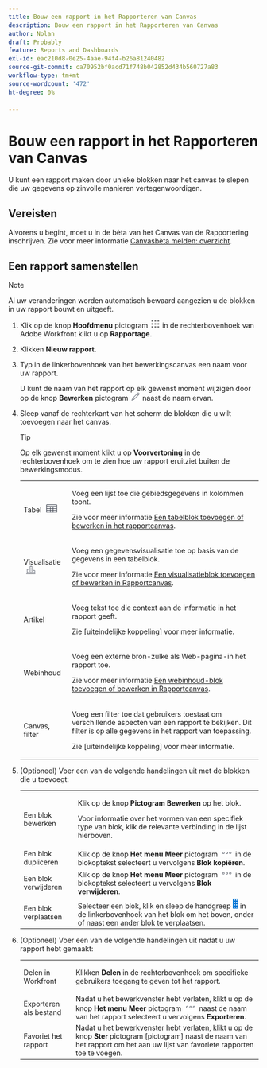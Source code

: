 ```yaml
---
title: Bouw een rapport in het Rapporteren van Canvas
description: Bouw een rapport in het Rapporteren van Canvas
author: Nolan
draft: Probably
feature: Reports and Dashboards
exl-id: eac210d8-0e25-4aae-94f4-b26a81240482
source-git-commit: ca70952bf0acd71f748b042852d434b560727a83
workflow-type: tm+mt
source-wordcount: '472'
ht-degree: 0%

---
```



# Bouw een rapport in het Rapporteren van Canvas

U kunt een rapport maken door unieke blokken naar het canvas te slepen die uw gegevens op zinvolle manieren vertegenwoordigen.

## Vereisten

Alvorens u begint, moet u in de bèta van het Canvas van de Rapportering inschrijven. Zie voor meer informatie [Canvasbèta melden: overzicht](/help/quicksilver/product-announcements/betas/canvas-dashboards-beta/reporting-canvas-beta-overview.md).

## Een rapport samenstellen

>[!NOTE]
>
>Al uw veranderingen worden automatisch bewaard aangezien u de blokken in uw rapport bouwt en uitgeeft.

1. Klik op de knop **Hoofdmenu** pictogram ![](assets/main-menu-icon.png) in de rechterbovenhoek van Adobe Workfront klikt u op **Rapportage**.
1. Klikken **Nieuw rapport**.
1. Typ in de linkerbovenhoek van het bewerkingscanvas een naam voor uw rapport.

   U kunt de naam van het rapport op elk gewenst moment wijzigen door op de knop **Bewerken** pictogram ![](assets/edit-icon.png) naast de naam ervan.

1. Sleep vanaf de rechterkant van het scherm de blokken die u wilt toevoegen naar het canvas.

   >[!TIP]
   >
   >Op elk gewenst moment klikt u op **Voorvertoning** in de rechterbovenhoek om te zien hoe uw rapport eruitziet buiten de bewerkingsmodus.

   <table style="table-layout:auto"> 
    <col> 
    <col> 
    <tbody> 
     <tr> 
      <td role="rowheader">Tabel <img src="assets/table-icon.png"></td> 
      <td> <p>Voeg een lijst toe die gebiedsgegevens in kolommen toont.</p> <p>Zie voor meer informatie <a href="../../../reports-and-dashboards/reporting-canvas/table-blocks/add-or-edit-report-table.md" class="MCXref xref">Een tabelblok toevoegen of bewerken in het rapportcanvas</a>.</p> </td> 
     </tr> 
     <tr> 
      <td role="rowheader">Visualisatie <img src="assets/visualization-icon.png"></td> 
      <td> <p>Voeg een gegevensvisualisatie toe op basis van de gegevens in een tabelblok.</p> <p>Zie voor meer informatie <a href="../../../reports-and-dashboards/reporting-canvas/visualization-blocks/add-or-edit-report-visualization.md" class="MCXref xref">Een visualisatieblok toevoegen of bewerken in Rapportcanvas</a>.</p> </td> 
     </tr>
      <tr data-mc-conditions="QuicksilverOrClassic.Draft mode"> 
       <td role="rowheader">Artikel</td> 
       <td> <p>Voeg tekst toe die context aan de informatie in het rapport geeft.</p> <p>Zie [uiteindelijke koppeling] voor meer informatie.</p> </td> 
      </tr>
     <tr data-mc-conditions=""> 
      <td role="rowheader">Webinhoud</td> 
      <td> <p>Voeg een externe bron-zulke als Web-pagina-in het rapport toe.</p> <p>Zie voor meer informatie <a href="../../../reports-and-dashboards/reporting-canvas/other-blocks/add-or-edt-web-content-block.md" class="MCXref xref">Een webinhoud-blok toevoegen of bewerken in Rapportcanvas</a>.</p> </td> 
     </tr>
      <tr data-mc-conditions="QuicksilverOrClassic.Draft mode"> 
       <td role="rowheader">Canvas, filter</td> 
       <td> <p>Voeg een filter toe dat gebruikers toestaat om verschillende aspecten van een rapport te bekijken. Dit filter is op alle gegevens in het rapport van toepassing.</p> <p>Zie [uiteindelijke koppeling] voor meer informatie.</p> </td> 
      </tr>
    </tbody> 
   </table>

1. (Optioneel) Voer een van de volgende handelingen uit met de blokken die u toevoegt:

   <table style="table-layout:auto"> 
    <col> 
    <col> 
    <tbody> 
     <tr> 
      <td role="rowheader">Een blok bewerken</td> 
      <td> <p>Klik op de knop <strong>Pictogram Bewerken</strong> op het blok.</p> <p>Voor informatie over het vormen van een specifiek type van blok, klik de relevante verbinding in de lijst hierboven.</p> </td> 
     </tr> 
     <tr> 
      <td role="rowheader">Een blok dupliceren</td> 
      <td>Klik op de knop <strong>Het menu Meer</strong> pictogram <img src="assets/more-icon.png"> in de blokoptekst selecteert u vervolgens <strong>Blok kopiëren</strong>.</td> 
     </tr> 
     <tr> 
      <td role="rowheader">Een blok verwijderen</td> 
      <td>Klik op de knop <strong>Het menu Meer</strong> pictogram <img src="assets/more-icon.png"> in de blokoptekst selecteert u vervolgens <strong>Blok verwijderen</strong>.</td> 
     </tr> 
     <tr> 
      <td role="rowheader">Een blok verplaatsen</td> 
      <td> Selecteer een blok, klik en sleep de handgreep <img src="assets/widget-drag-icon.png" style="max-width: 16px;"> in de linkerbovenhoek van het blok om het boven, onder of naast een ander blok te verplaatsen.</td> 
     </tr> 
    </tbody> 
   </table>

1. (Optioneel) Voer een van de volgende handelingen uit nadat u uw rapport hebt gemaakt:

   <table style="table-layout:auto"> 
    <col> 
    <col> 
    <tbody> 
     <tr> 
      <td role="rowheader">Delen in Workfront</td> 
      <td> <p>Klikken <strong>Delen</strong> in de rechterbovenhoek om specifieke gebruikers toegang te geven tot het rapport.</p> </td> 
     </tr> 
     <tr> 
      <td role="rowheader">Exporteren als bestand</td> 
      <td>Nadat u het bewerkvenster hebt verlaten, klikt u op de knop <strong>Het menu Meer</strong> pictogram <img src="assets/more-icon.png"> naast de naam van het rapport selecteert u vervolgens <strong>Exporteren</strong>.</td> 
     </tr> 
     <tr> 
      <td role="rowheader">Favoriet het rapport</td> 
      <td>Nadat u het bewerkvenster hebt verlaten, klikt u op de knop <strong>Ster</strong> pictogram [pictogram] naast de naam van het rapport om het aan uw lijst van favoriete rapporten toe te voegen.</td> 
     </tr> 
    </tbody> 
   </table>

